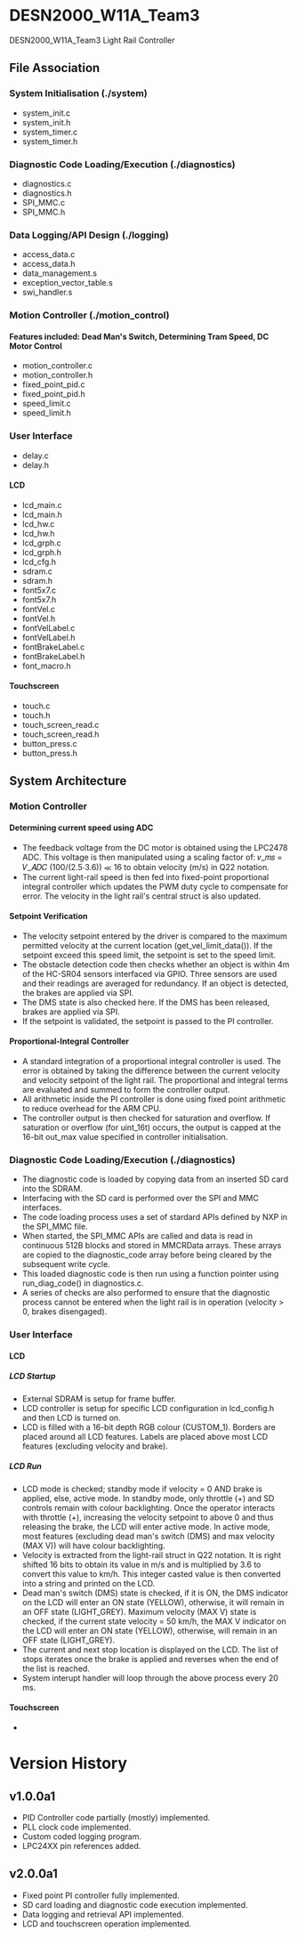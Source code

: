 # DESN2000_W11A_Team3
DESN2000_W11A_Team3 Light Rail Controller

## File Association
### System Initialisation (./system)
* system_init.c
* system_init.h
* system_timer.c
* system_timer.h

### Diagnostic Code Loading/Execution (./diagnostics)
* diagnostics.c
* diagnostics.h
* SPI_MMC.c
* SPI_MMC.h

### Data Logging/API Design (./logging)
* access_data.c
* access_data.h
* data_management.s
* exception_vector_table.s
* swi_handler.s

### Motion Controller (./motion_control)
#### Features included: Dead Man's Switch, Determining Tram Speed, DC Motor Control
* motion_controller.c
* motion_controller.h
* fixed_point_pid.c
* fixed_point_pid.h
* speed_limit.c
* speed_limit.h

### User Interface
* delay.c
* delay.h
#### LCD
* lcd_main.c
* lcd_main.h
* lcd_hw.c
* lcd_hw.h
* lcd_grph.c
* lcd_grph.h
* lcd_cfg.h
* sdram.c
* sdram.h
* font5x7.c
* font5x7.h
* fontVel.c
* fontVel.h
* fontVelLabel.c
* fontVelLabel.h
* fontBrakeLabel.c
* fontBrakeLabel.h
* font_macro.h
#### Touchscreen
* touch.c
* touch.h
* touch_screen_read.c
* touch_screen_read.h
* button_press.c
* button_press.h

## System Architecture
### Motion Controller
#### Determining current speed using ADC
* The feedback voltage from the DC motor is obtained using the LPC2478 ADC. This voltage is then manipulated using a scaling factor of: 𝑣_𝑚𝑠 = 𝑉_𝐴𝐷𝐶 (100/(2.5⋅3.6)) ≪ 16 to obtain velocity (m/s) in Q22 notation.
* The current light-rail speed is then fed into fixed-point proportional integral controller which updates the PWM duty cycle to compensate for error. The velocity in the light rail's central struct is also updated.

#### Setpoint Verification
* The velocity setpoint entered by the driver is compared to the maximum permitted velocity at the current location (get_vel_limit_data()). If the setpoint exceed this speed limit, the setpoint is set to the speed limit.
* The obstacle detection code then checks whether an object is within 4m of the
HC-SR04 sensors interfaced via GPIO. Three sensors are used and their readings
are averaged for redundancy. If an object is detected, the brakes are applied via SPI.
* The DMS state is also checked here. If the DMS has been released, brakes are
applied via SPI.
* If the setpoint is validated, the setpoint is passed to the PI controller.

#### Proportional-Integral Controller
* A standard integration of a proportional integral controller is used. The error is obtained by taking the difference between the current velocity and velocity setpoint of the light rail. The proportional and integral terms are evaluated and summed to form the controller output.
* All arithmetic inside the PI controller is done using fixed point arithmetic to
reduce overhead for the ARM CPU.
* The controller output is then checked for saturation and overflow. If saturation or overflow (for uint_16t) occurs, the output is capped at the 16-bit out_max value specified in controller initialisation.

### Diagnostic Code Loading/Execution (./diagnostics)
* The diagnostic code is loaded by copying data from an inserted SD card into
the SDRAM.
* Interfacing with the SD card is performed over the SPI and MMC interfaces.
* The code loading process uses a set of stardard APIs defined by NXP in the
SPI_MMC file. 
* When started, the SPI_MMC APIs are called and data is read in continuous 512B blocks and stored in MMCRData arrays. These arrays are copied to the diagnostic_code array before being cleared by the subsequent write cycle.
* This loaded diagnostic code is then run using a function pointer using
run_diag_code() in diagnostics.c.
* A series of checks are also performed to ensure that the diagnostic process
cannot be entered when the light rail is in operation (velocity > 0, brakes disengaged).

### User Interface

#### LCD
##### LCD Startup
* External SDRAM is setup for frame buffer.
* LCD controller is setup for specific LCD configuration in lcd_config.h and then LCD is turned on.
* LCD is filled with a 16-bit depth RGB colour (CUSTOM_1). Borders are placed around all LCD features. Labels are placed above most LCD features (excluding velocity and brake).  
##### LCD Run
* LCD mode is checked; standby mode if velocity = 0 AND brake is applied, else, active mode. In standby mode, only throttle (+) and SD controls remain with colour backlighting. Once the operator interacts with throttle (+), increasing the velocity setpoint to above 0 and thus releasing the brake, the LCD will enter active mode. In active mode, most features (excluding dead man's switch (DMS) and max velocity (MAX V)) will have colour backlighting.
* Velocity is extracted from the light-rail struct in Q22 notation. It is right shifted 16 bits to obtain its value in m/s and is multiplied by 3.6 to convert this value to km/h. This integer casted value is then converted into a string and printed on the LCD.
* Dead man's switch (DMS) state is checked, if it is ON, the DMS indicator on the LCD will enter an ON state (YELLOW), otherwise, it will remain in an OFF state (LIGHT_GREY). Maximum velocity (MAX V) state is checked, if the current state velocity = 50 km/h, the MAX V indicator on the LCD will enter an ON state (YELLOW), otherwise, will remain in an OFF state (LIGHT_GREY).
* The current and next stop location is displayed on the LCD. The list of stops iterates once the brake is applied and reverses when the end of the list is reached.
* System interupt handler will loop through the above process every 20 ms.  

#### Touchscreen    
* 


# Version History
## v1.0.0a1
* PID Controller code partially (mostly) implemented.
* PLL clock code implemented.
* Custom coded logging program.
* LPC24XX pin references added.

## v2.0.0a1
* Fixed point PI controller fully implemented.
* SD card loading and diagnostic code execution implemented.
* Data logging and retrieval API implemented.
* LCD and touchscreen operation implemented.



